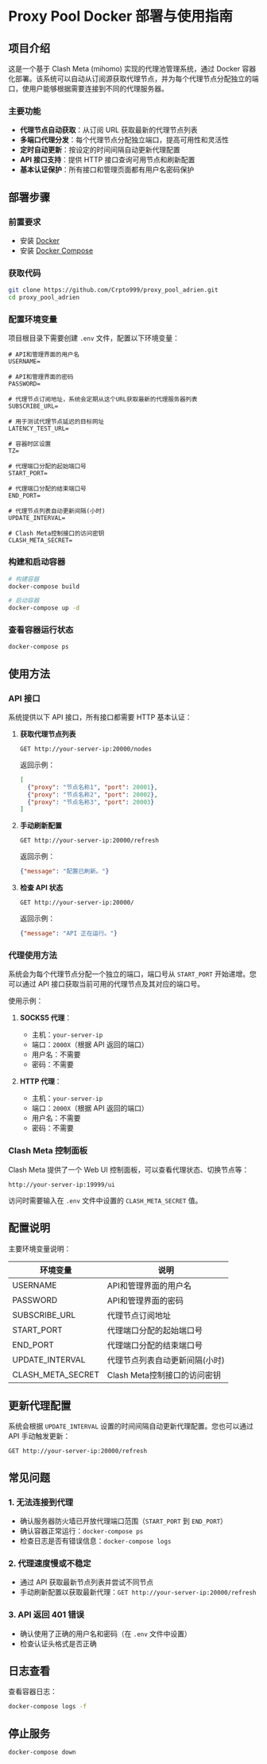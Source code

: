 # Proxy Pool Docker 部署与使用指南

## 项目介绍

这是一个基于 Clash Meta (mihomo) 实现的代理池管理系统，通过 Docker 容器化部署。该系统可以自动从订阅源获取代理节点，并为每个代理节点分配独立的端口，使用户能够根据需要连接到不同的代理服务器。

### 主要功能

- **代理节点自动获取**：从订阅 URL 获取最新的代理节点列表
- **多端口代理分发**：每个代理节点分配独立端口，提高可用性和灵活性
- **定时自动更新**：按设定的时间间隔自动更新代理配置
- **API 接口支持**：提供 HTTP 接口查询可用节点和刷新配置
- **基本认证保护**：所有接口和管理页面都有用户名密码保护

## 部署步骤

### 前置要求

- 安装 [Docker](https://docs.docker.com/get-docker/)
- 安装 [Docker Compose](https://docs.docker.com/compose/install/)

### 获取代码

```bash
git clone https://github.com/Crpto999/proxy_pool_adrien.git
cd proxy_pool_adrien
```

### 配置环境变量

项目根目录下需要创建 `.env` 文件，配置以下环境变量：

```
# API和管理界面的用户名
USERNAME=

# API和管理界面的密码
PASSWORD=

# 代理节点订阅地址，系统会定期从这个URL获取最新的代理服务器列表
SUBSCRIBE_URL=

# 用于测试代理节点延迟的目标网址
LATENCY_TEST_URL=

# 容器时区设置
TZ=

# 代理端口分配的起始端口号
START_PORT=

# 代理端口分配的结束端口号
END_PORT=

# 代理节点列表自动更新间隔(小时)
UPDATE_INTERVAL=

# Clash Meta控制接口的访问密钥
CLASH_META_SECRET=
```

### 构建和启动容器

```bash
# 构建容器
docker-compose build

# 启动容器
docker-compose up -d
```

### 查看容器运行状态

```bash
docker-compose ps
```

## 使用方法

### API 接口

系统提供以下 API 接口，所有接口都需要 HTTP 基本认证：

1. **获取代理节点列表**

   ```
   GET http://your-server-ip:20000/nodes
   ```

   返回示例：
   ```json
   [
     {"proxy": "节点名称1", "port": 20001},
     {"proxy": "节点名称2", "port": 20002},
     {"proxy": "节点名称3", "port": 20003}
   ]
   ```

2. **手动刷新配置**

   ```
   GET http://your-server-ip:20000/refresh
   ```

   返回示例：
   ```json
   {"message": "配置已刷新。"}
   ```

3. **检查 API 状态**

   ```
   GET http://your-server-ip:20000/
   ```

   返回示例：
   ```json
   {"message": "API 正在运行。"}
   ```

### 代理使用方法

系统会为每个代理节点分配一个独立的端口，端口号从 `START_PORT` 开始递增。您可以通过 API 接口获取当前可用的代理节点及其对应的端口号。

使用示例：

1. **SOCKS5 代理**：
   - 主机：`your-server-ip`
   - 端口：`2000X`（根据 API 返回的端口）
   - 用户名：不需要
   - 密码：不需要

2. **HTTP 代理**：
   - 主机：`your-server-ip`
   - 端口：`2000X`（根据 API 返回的端口）
   - 用户名：不需要
   - 密码：不需要

### Clash Meta 控制面板

Clash Meta 提供了一个 Web UI 控制面板，可以查看代理状态、切换节点等：

```
http://your-server-ip:19999/ui
```

访问时需要输入在 `.env` 文件中设置的 `CLASH_META_SECRET` 值。

## 配置说明

主要环境变量说明：

| 环境变量 | 说明 |
|---------|------|
| USERNAME | API和管理界面的用户名 |
| PASSWORD | API和管理界面的密码 |
| SUBSCRIBE_URL | 代理节点订阅地址 |
| START_PORT | 代理端口分配的起始端口号 |
| END_PORT | 代理端口分配的结束端口号 |
| UPDATE_INTERVAL | 代理节点列表自动更新间隔(小时) |
| CLASH_META_SECRET | Clash Meta控制接口的访问密钥 |

## 更新代理配置

系统会根据 `UPDATE_INTERVAL` 设置的时间间隔自动更新代理配置。您也可以通过 API 手动触发更新：

```
GET http://your-server-ip:20000/refresh
```

## 常见问题

### 1. 无法连接到代理

- 确认服务器防火墙已开放代理端口范围（`START_PORT` 到 `END_PORT`）
- 确认容器正常运行：`docker-compose ps`
- 检查日志是否有错误信息：`docker-compose logs`

### 2. 代理速度慢或不稳定

- 通过 API 获取最新节点列表并尝试不同节点
- 手动刷新配置以获取最新代理：`GET http://your-server-ip:20000/refresh`

### 3. API 返回 401 错误

- 确认使用了正确的用户名和密码（在 `.env` 文件中设置）
- 检查认证头格式是否正确

## 日志查看

查看容器日志：

```bash
docker-compose logs -f
```

## 停止服务

```bash
docker-compose down
``` 
